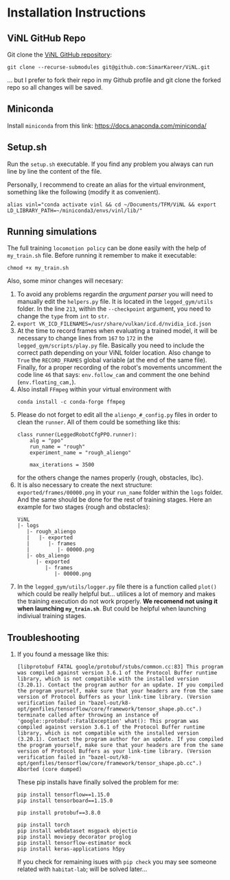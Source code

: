 # Installation Instructions

## ViNL GitHub Repo
Git clone the [ViNL GitHub repository](https://github.com/SimarKareer/ViNL):
```
git clone --recurse-submodules git@github.com:SimarKareer/ViNL.git
```
... but I prefer to fork their repo in my Github profile and git clone the forked repo so all changes will be saved.

## Miniconda
Install `miniconda` from this link: https://docs.anaconda.com/miniconda/

## Setup.sh
Run the `setup.sh` executable. If you find any problem you always can run line by line the content of the file.

Personally, I recommend to create an alias for the virtual environment, something like the following (modify it as convenient).
```
alias vinl="conda activate vinl && cd ~/Documents/TFM/ViNL && export LD_LIBRARY_PATH=~/miniconda3/envs/vinl/lib/"
```

## Running simulations

The full training `locomotion policy` can be done easily with the help of `my_train.sh` file. Before running it remember to make it executable:
```
chmod +x my_train.sh
```

Also, some minor changes will necesary:

1) To avoid any problems regardin the *argument parser* you will need to manually edit the `helpers.py` file. It is located in the `legged_gym/utils` folder. In the line `213`, within the `--checkpoint` argument, you need to change the `type` from `int` to `str`.
2) ``` export VK_ICD_FILENAMES=/usr/share/vulkan/icd.d/nvidia_icd.json ```
3) At the time to record frames when evaluating a trained model, it will be necessary to change lines from `167` to `172` in the `legged_gym/scripts/play.py` file. Basically you need to include the correct path depending on your ViNL folder location. Also change to `True` the `RECORD_FRAMES` global variable (at the end of the same file). Finally, for a proper recording of the robot's movements uncomment the code line `46` that says: `env.follow_cam` and comment the one behind (`env.floating_cam,`).
4) Also install `FFmpeg` within your virtual environment with
    ```
    conda install -c conda-forge ffmpeg
    ```
5) Please do not forget to edit all the `aliengo_#_config.py` files in order to clean the `runner`. All of them could be something like this:
    ```
    class runner(LeggedRobotCfgPPO.runner):
        alg = "ppo"
        run_name = "rough"
        experiment_name = "rough_aliengo"

        max_iterations = 3500
    ```
    for the others change the names properly {rough, obstacles, lbc}.
6) It is also necessary to create the next structure: `exported/frames/00000.png` in your `run_name` folder within the `logs` folder. And the same should be done for the rest of training stages. Here an example for two stages {rough and obstacles}:
    ```
    ViNL
    |- logs
       |- rough_aliengo
       |   |- exported
       |      |- frames
       |         |- 00000.png
       |- obs_aliengo
          |- exported
             |- frames
                |- 00000.png 
    ```

<!-- 
7) Could be convenient to include a new parser option in the `legged_gym/utils/helpers.py` file (in line `217`):
    ```
    {
        "name": "--resume_path",
        "type": str,
        "help": "Path from which to load the weights for the training, when resume=True.",
    },
    ```
    and will be also necessary to include in the `helpers.py` file the next (in line `156`):
    ```
    if args.resume_path is not None:
        cfg_train.runner.resume_path = args.resume_path
    ``` 
-->

7) In the `legged_gym/utils/logger.py` file there is a function called `plot()` which could be really helpful but... utilices a lot of memory and makes the training execution do not work properly. **We recomend not using it when launching `my_train.sh`**. But could be helpful when launching indiviual training stages.

## Troubleshooting
1) If you found a message like this:
   ```
   [libprotobuf FATAL google/protobuf/stubs/common.cc:83] This program was compiled against version 3.6.1 of the Protocol Buffer runtime library, which is not compatible with the installed version (3.20.1). Contact the program author for an update. If you compiled the program yourself, make sure that your headers are from the same version of Protocol Buffers as your link-time library. (Version verification failed in "bazel-out/k8-opt/genfiles/tensorflow/core/framework/tensor_shape.pb.cc".) terminate called after throwing an instance of 'google::protobuf::FatalException' what(): This program was compiled against version 3.6.1 of the Protocol Buffer runtime library, which is not compatible with the installed version (3.20.1). Contact the program author for an update. If you compiled the program yourself, make sure that your headers are from the same version of Protocol Buffers as your link-time library. (Version verification failed in "bazel-out/k8-opt/genfiles/tensorflow/core/framework/tensor_shape.pb.cc".) Aborted (core dumped)
   ``` 
   These pip installs have finally solved the problem for me:
    ```
    pip install tensorflow==1.15.0
    pip install tensorboard==1.15.0

    pip install protobuf==3.8.0

    pip install torch
    pip install webdataset msgpack objectio
    pip install moviepy decorator proglog
    pip install tensorflow-estimator mock
    pip install keras-applications h5py
    ```
    If you check for remaining isues with `pip check` you may see someone related with `habitat-lab`; will be solved later...